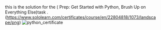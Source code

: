 this is the solution for the ( Prep: Get Started with Python, Brush Up on Everything Else)task . (https://www.sololearn.com/certificates/course/en/22804818/1073/landscape/png)
![python_certificate](https://user-images.githubusercontent.com/97835837/155583895-3fee676b-cb60-4f1a-a762-c87353ab3598.png)
